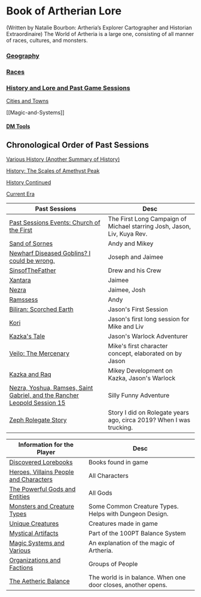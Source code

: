 
# Book of Artherian Lore
(Written by Natalie Bourbon: Artheria’s Explorer Cartographer and Historian Extraordinaire)
The World of Artheria is a large one, consisting of all manner of races, cultures, and monsters.

### [Geography](Geography.md)

### [Races](Races.md)

### [History and Lore and Past Game Sessions](AllHistory.md)

[Cities and Towns](Cities-and-Towns.md)

[[Magic-and-Systems]]


#### [DM Tools](DMHelp.md)

Chronological Order of Past Sessions
--------------------
[Various History (Another Summary of History)](HistoryVarious.md)

[History: The Scales of Amethyst Peak](AmethystPeakHistory.md)

[History Continued](Historyvariouspt1.md)

[Current Era](CurrentEra.md)

Past Sessions | Desc
-- | --
[Past Sessions Events: Church of the First](StGabrielChurchoftheFirst.md) | The First Long Campaign of Michael starring Josh, Jason, Liv, Kuya Rev.
[Sand of Sornes](SornesSession.md) | Andy and Mikey
[Newharf Diseased Goblins? I could be wrong.](NewharfDiseasedGoblins.md) | Joseph and Jaimee
[SinsofTheFather](SinsOfTheFather.md) | Drew and his Crew
[Xantara](Xantara.md) | Jaimee
[Nezra](Nezra.md) | Jaimee, Josh
[Ramssess](Ramssess.md) | Andy
[Biliran: Scorched Earth](BiliranScorchedEarth.md) | Jason's First Session
[Kori](KoriTale.md) | Jason's first long session for Mike and Liv
[Kazka's Tale](TaleofKazka.md) | Jason's Warlock Adventurer
[Veilo: The Mercenary](TaleofVeilo.md) | Mike's first character concept, elaborated on by Jason
[Kazka and Raq](KazkaRaq.md) | Mikey Development on Kazka, Jason's Warlock
[Nezra, Yoshua, Ramses, Saint Gabriel, and the Rancher Leopold Session 15](The-Scorpion-and-the-Rancher.md) | Silly Funny Adventure
[Zeph Rolegate Story](ZephStory.md) | Story I did on Rolegate years ago, circa 2019? When I was trucking.

Information for the Player | Desc |
-- | -- 
[Discovered Lorebooks](Lorebooks.md) | Books found in game
[Heroes, Villains People and Characters](Characters.md) | All Characters
[The Powerful Gods and Entities](TheGods.md) | All Gods
[Monsters and Creature Types](Monsters-and-Creature-Types.md) | Some Common Creature Types. Helps with Dungeon Design.
[Unique Creatures](Unique-Creatures.md) | Creatures made in game
[Mystical Artifacts](Mystical-Artifacts.md) | Part of the 100PT Balance System
[Magic Systems and Various ](Magic-and-Systems.md) | An explanation of the magic of Artheria.
[Organizations and Factions](Organizations.md) | Groups of People
[The Aetheric Balance](Table-100-Points-of-the%20Aether.md) | The world is in balance. When one door closes, another opens.
